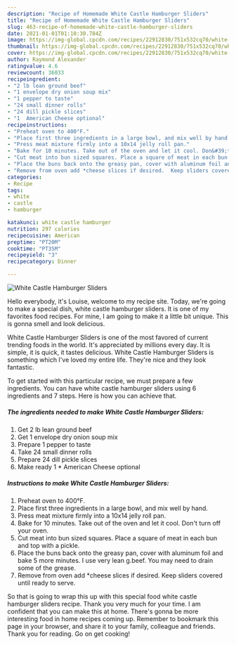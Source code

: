 ```yaml
---
description: "Recipe of Homemade White Castle Hamburger Sliders"
title: "Recipe of Homemade White Castle Hamburger Sliders"
slug: 463-recipe-of-homemade-white-castle-hamburger-sliders
date: 2021-01-01T01:10:30.784Z
image: https://img-global.cpcdn.com/recipes/22912830/751x532cq70/white-castle-hamburger-sliders-recipe-main-photo.jpg
thumbnail: https://img-global.cpcdn.com/recipes/22912830/751x532cq70/white-castle-hamburger-sliders-recipe-main-photo.jpg
cover: https://img-global.cpcdn.com/recipes/22912830/751x532cq70/white-castle-hamburger-sliders-recipe-main-photo.jpg
author: Raymond Alexander
ratingvalue: 4.6
reviewcount: 36033
recipeingredient:
- "2 lb lean ground beef"
- "1 envelope dry onion soup mix"
- "1 pepper to taste"
- "24 small dinner rolls"
- "24 dill pickle slices"
- "1  American Cheese optional"
recipeinstructions:
- "Preheat oven to 400°F."
- "Place first three ingredients in a large bowl, and mix well by hand."
- "Press meat mixture firmly into a 10x14 jelly roll pan."
- "Bake for 10 minutes. Take out of the oven and let it cool. Don&#39;t turn off your oven."
- "Cut meat into bun sized squares. Place a square of meat in each bun and top with a pickle."
- "Place the buns back onto the greasy pan, cover with aluminum foil and bake 5 more minutes. I use very lean g.beef. You may need to drain some of the grease."
- "Remove from oven add *cheese slices if desired.  Keep sliders covered until ready to serve."
categories:
- Recipe
tags:
- white
- castle
- hamburger

katakunci: white castle hamburger 
nutrition: 297 calories
recipecuisine: American
preptime: "PT20M"
cooktime: "PT35M"
recipeyield: "3"
recipecategory: Dinner

---
```



![White Castle Hamburger Sliders](https://img-global.cpcdn.com/recipes/22912830/751x532cq70/white-castle-hamburger-sliders-recipe-main-photo.jpg)

Hello everybody, it's Louise, welcome to my recipe site. Today, we're going to make a special dish, white castle hamburger sliders. It is one of my favorites food recipes. For mine, I am going to make it a little bit unique. This is gonna smell and look delicious.

White Castle Hamburger Sliders is one of the most favored of current trending foods in the world. It's appreciated by millions every day. It is simple, it is quick, it tastes delicious. White Castle Hamburger Sliders is something which I've loved my entire life. They're nice and they look fantastic.




To get started with this particular recipe, we must prepare a few ingredients. You can have white castle hamburger sliders using 6 ingredients and 7 steps. Here is how you can achieve that.

<!--inarticleads1-->

##### The ingredients needed to make White Castle Hamburger Sliders:

1. Get 2 lb lean ground beef
1. Get 1 envelope dry onion soup mix
1. Prepare 1 pepper to taste
1. Take 24 small dinner rolls
1. Prepare 24 dill pickle slices
1. Make ready 1 * American Cheese optional




<!--inarticleads2-->

##### Instructions to make White Castle Hamburger Sliders:

1. Preheat oven to 400°F.
1. Place first three ingredients in a large bowl, and mix well by hand.
1. Press meat mixture firmly into a 10x14 jelly roll pan.
1. Bake for 10 minutes. Take out of the oven and let it cool. Don&#39;t turn off your oven.
1. Cut meat into bun sized squares. Place a square of meat in each bun and top with a pickle.
1. Place the buns back onto the greasy pan, cover with aluminum foil and bake 5 more minutes. I use very lean g.beef. You may need to drain some of the grease.
1. Remove from oven add *cheese slices if desired.  Keep sliders covered until ready to serve.




So that is going to wrap this up with this special food white castle hamburger sliders recipe. Thank you very much for your time. I am confident that you can make this at home. There's gonna be more interesting food in home recipes coming up. Remember to bookmark this page in your browser, and share it to your family, colleague and friends. Thank you for reading. Go on get cooking!
